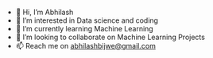 - 👋 Hi, I’m Abhilash
- 👀 I’m interested in Data science and coding
- 🌱 I’m currently learning Machine Learning
- 💞️ I’m looking to collaborate on Machine Learning Projects
- 📫 Reach me on abhilashbijwe@gmail.com

<!---
bijbhi/bijbhi is a ✨ special ✨ repository because its `README.md` (this file) appears on your GitHub profile.
You can click the Preview link to take a look at your changes.
--->
